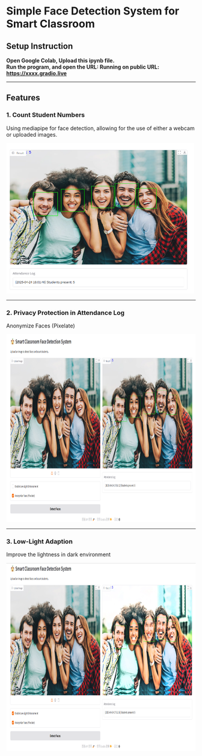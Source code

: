# Simple Face Detection System for Smart Classroom

## Setup Instruction

**Open Google Colab, Upload this ipynb file.**  
**Run the program, and open the URL:  Running on public URL: https://xxxx.gradio.live**  

---

## Features

### 1. Count Student Numbers
Using mediapipe for face detection, allowing for the use of either a webcam or uploaded images.

<img src="screenshots/noMask.png" alt="face" width="500" height="400">

---

### 2. Privacy Protection in Attendance Log
Anonymize Faces (Pixelate)

<img src="screenshots/face.png" alt="Anonymize" width="600" height="500">

---

### 3. Low-Light Adaption
Improve the lightness in dark environment

<img src="screenshots/low_light.png" alt="Low-Light Enhancement" width="600" height="500">

